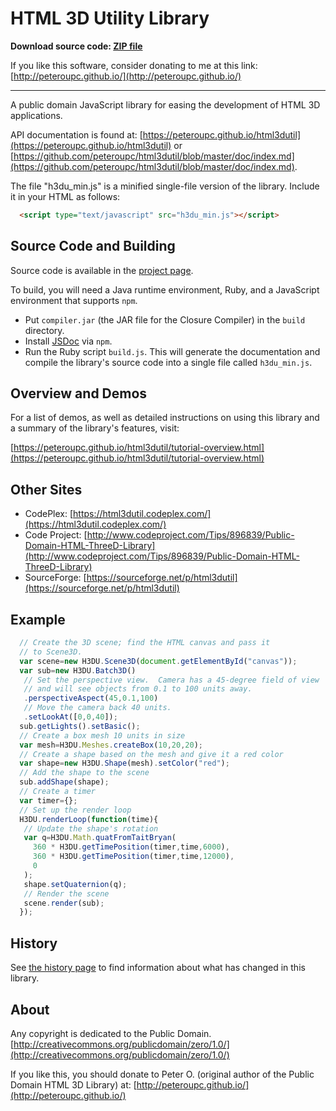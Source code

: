 HTML 3D Utility Library
====

**Download source code: [ZIP file](https://github.com/peteroupc/html3dutil/archive/master.zip)**

If you like this software, consider donating to me at this link: [http://peteroupc.github.io/](http://peteroupc.github.io/)

----

A public domain JavaScript library for easing the development of HTML 3D applications.

API documentation is found at: [https://peteroupc.github.io/html3dutil](https://peteroupc.github.io/html3dutil)
or [https://github.com/peteroupc/html3dutil/blob/master/doc/index.md](https://github.com/peteroupc/html3dutil/blob/master/doc/index.md).

The file "h3du_min.js" is a minified single-file version of the library.  Include it in your HTML
as follows:

```html
  <script type="text/javascript" src="h3du_min.js"></script>
```

Source Code and Building
---------

Source code is available in the [project page](https://github.com/peteroupc/html3dutil).

To build, you will need a Java runtime environment, Ruby, and a JavaScript environment
that supports `npm`.

* Put `compiler.jar` (the JAR file for the Closure Compiler) in the `build` directory.
* Install [JSDoc](https://github.com/jsdoc3/jsdoc) via `npm`.
* Run the Ruby script `build.js`. This will generate the documentation and compile
the library's source code into a single file called `h3du_min.js`.

Overview and Demos
---------

For a list of demos, as well as detailed instructions on using this library and a summary of the library's features, visit:

[https://peteroupc.github.io/html3dutil/tutorial-overview.html](https://peteroupc.github.io/html3dutil/tutorial-overview.html)

Other Sites
--------
* CodePlex: [https://html3dutil.codeplex.com/](https://html3dutil.codeplex.com/)
* Code Project: [http://www.codeproject.com/Tips/896839/Public-Domain-HTML-ThreeD-Library](http://www.codeproject.com/Tips/896839/Public-Domain-HTML-ThreeD-Library)
* SourceForge: [https://sourceforge.net/p/html3dutil](https://sourceforge.net/p/html3dutil)

Example
---------
```javascript
  // Create the 3D scene; find the HTML canvas and pass it
  // to Scene3D.
  var scene=new H3DU.Scene3D(document.getElementById("canvas"));
  var sub=new H3DU.Batch3D()
   // Set the perspective view.  Camera has a 45-degree field of view
   // and will see objects from 0.1 to 100 units away.
   .perspectiveAspect(45,0.1,100)
   // Move the camera back 40 units.
   .setLookAt([0,0,40]);
  sub.getLights().setBasic();
  // Create a box mesh 10 units in size
  var mesh=H3DU.Meshes.createBox(10,20,20);
  // Create a shape based on the mesh and give it a red color
  var shape=new H3DU.Shape(mesh).setColor("red");
  // Add the shape to the scene
  sub.addShape(shape);
  // Create a timer
  var timer={};
  // Set up the render loop
  H3DU.renderLoop(function(time){
   // Update the shape's rotation
   var q=H3DU.Math.quatFromTaitBryan(
     360 * H3DU.getTimePosition(timer,time,6000),
     360 * H3DU.getTimePosition(timer,time,12000),
     0
   );
   shape.setQuaternion(q);
   // Render the scene
   scene.render(sub);
  });
```

History
---------

See [the history page](https://peteroupc.github.io/html3dutil/tutorial-history.html) to find
information about what has changed in this library.

About
-----------

Any copyright is dedicated to the Public Domain.
[http://creativecommons.org/publicdomain/zero/1.0/](http://creativecommons.org/publicdomain/zero/1.0/)

If you like this, you should donate to Peter O. (original author of
the Public Domain HTML 3D Library) at:
[http://peteroupc.github.io/](http://peteroupc.github.io/)
